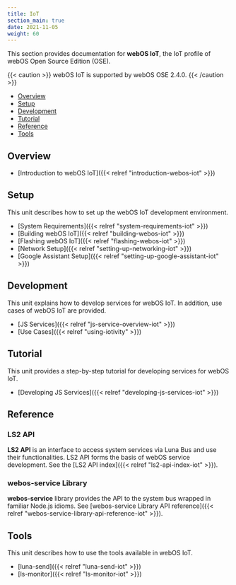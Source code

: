 ```yaml
---
title: IoT
section_main: true
date: 2021-11-05
weight: 60
---
```


This section provides documentation for **webOS IoT**, the IoT profile of webOS Open Source Edition (OSE).

{{< caution >}}
webOS IoT is supported by webOS OSE 2.4.0.
{{< /caution >}}

- [Overview](#overview)
- [Setup](#setup)
- [Development](#development)
- [Tutorial](#tutorial)
- [Reference](#reference)
- [Tools](#tools)

## Overview

* [Introduction to webOS IoT]({{< relref "introduction-webos-iot" >}})

## Setup

This unit describes how to set up the webOS IoT development environment.

* [System Requirements]({{< relref "system-requirements-iot" >}})
* [Building webOS IoT]({{< relref "building-webos-iot" >}})
* [Flashing webOS IoT]({{< relref "flashing-webos-iot" >}})
* [Network Setup]({{< relref "setting-up-networking-iot" >}})
* [Google Assistant Setup]({{< relref "setting-up-google-assistant-iot" >}})

## Development

This unit explains how to develop services for webOS IoT. In addition, use cases of webOS IoT are provided.

* [JS Services]({{< relref "js-service-overview-iot" >}})
* [Use Cases]({{< relref "using-iotivity" >}})

## Tutorial

This unit provides a step-by-step tutorial for developing services for webOS IoT.

* [Developing JS Services]({{< relref "developing-js-services-iot" >}})

## Reference

### LS2 API

**LS2 API** is an interface to access system services via Luna Bus and use their functionalities. LS2 API forms the basis of webOS service development. See the [LS2 API index]({{< relref "ls2-api-index-iot" >}}).

### webos-service Library

**webos-service** library provides the API to the system bus wrapped in familiar Node.js idioms. See [webos-service Library API reference]({{< relref "webos-service-library-api-reference-iot" >}}).

## Tools

This unit describes how to use the tools available in webOS IoT.

* [luna-send]({{< relref "luna-send-iot" >}})
* [ls-monitor]({{< relref "ls-monitor-iot" >}})
